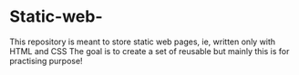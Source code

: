 # Static-web-
This repository is meant to store static web pages, ie, written only with HTML and CSS
The goal is to create a set of reusable but mainly this is for practising purpose!
